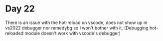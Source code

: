 # Day 22

There is an issue with the hot-reload on vscode, does not show up in vs2022 debugger nor remedybg so I won't bother with it.
(Debugging hot-reloaded module doesn't work with vscode's debugger)
